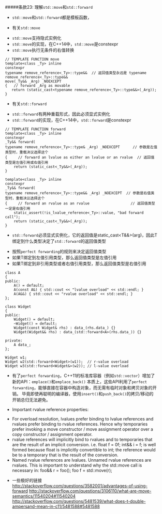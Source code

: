 #####条款23: 理解`std::move`和`std::forward`
- `std::move`和`std::forward`都是模板函数，

- 有关`std::move`
 + `std::move`支持隐式实例化
 + `std::move`的实现，在C++14中，`std::move`是constexpr
 + `std::move`执行无条件的右值转换
```
// TEMPLATE FUNCTION move
template<class _Ty> inline
constexpr
typename remove_reference<_Ty>::type&&  // 返回值类型永远是 typename remove_reference<_Ty>::type&&
move(_Ty&& _Arg) _NOEXCEPT
{	// forward _Arg as movable
   return (static_cast<typename remove_reference<_Ty>::type&&>(_Arg));
}
```

- 有关`std::forward`
 + `std::forward`有两种重载形式，因此必须显式实例化
 + `std::forward`的实现，在C++14中，`std::forward`是constexpr
```
// TEMPLATE FUNCTION forward
template<class _Ty> inline
constexpr
_Ty&& forward(
typename remove_reference<_Ty>::type& _Arg) _NOEXCEPT      // 参数是左值类型时，重载决议选择这个
{	  // forward an lvalue as either an lvalue or an rvalue  // 返回值类型是左值引用或右值引用
    return (static_cast<_Ty&&>(_Arg));
}

template<class _Ty> inline
constexpr
_Ty&& forward(
typename remove_reference<_Ty>::type&& _Arg) _NOEXCEPT  // 参数是右值类型时，重载决议选择这个
{	  // forward an rvalue as an rvalue                   // 返回值类型一定是右值引用
    static_assert(!is_lvalue_reference<_Ty>::value, "bad forward call");
    return (static_cast<_Ty&&>(_Arg));
}
```
- `std::forward`必须显式实例化，它的返回值是static_cast<T&&>(arg)，因此T绑定到什么类型决定了`std::forward`的返回值类型
 + 按照`perfect forwarding`的规则来决定返回值类型
 + 如果T绑定到左值引用类型，那么返回值类型是左值引用
 + 如果T绑定到非引用类型或者右值引用类型，那么返回值类型是右值引用
```
class A
{
public:
    A() = default;
    A(const A&) { std::cout << "lvalue overload" << std::endl; }
    A(A&&) { std::cout << "rvalue overload" << std::endl; }
};

class Widget
{
public:
    Widget() = default;
    ~Widget() = default;
    Widget(const Widget& rhs) : data_(rhs.data_) {}
    Widget(Widget&& rhs) : data_(std::forward<A>(rhs.data_)) {}
    
private:
    A data_;
};

Widget w1;
Widget w2(std::forward<Widget>(w1));  // r-value overload
Widget w3(std::forward<Widget&>(w2)); // l-value overload
```

- 有了`perfect forwarding`，C++11的标准库容器（例如`std::vector`）增加了新的API：`emplace()`和`emplace_back()`
本质上，这些API利用了`perfect forwarding`，能够直接在容器中构造对象，而无需有临时对象和拷贝对象的开销。
毕竟即使再聪明的编译器，使用`insert()`和`push_back()`的拷贝/移动的开销总归无法避免。

- Important rvalue reference properties:
 + For overload resolution, lvalues prefer binding to lvalue references and rvalues prefer binding to rvalue references. Hence why temporaries prefer invoking a move constructor / move assignment operator over a copy constructor / assignment operator.
 + rvalue references will implicitly bind to rvalues and to temporaries that are the result of an implicit conversion. i.e. float f = 0f; int&& i = f; is well formed because float is implicitly convertible to int; the reference would be to a temporary that is the result of the conversion.
 + Named rvalue references are lvalues. Unnamed rvalue references are rvalues. This is important to understand why the std::move call is necessary in: foo&& r = foo(); foo f = std::move(r);

- 一些极好的链接  
http://stackoverflow.com/questions/3582001/advantages-of-using-forward
http://stackoverflow.com/questions/3106110/what-are-move-semantics/11540204#11540204
http://stackoverflow.com/questions/5481539/what-does-t-double-ampersand-mean-in-c11/5481588#5481588

